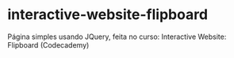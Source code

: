interactive-website-flipboard
=============================

Página simples usando JQuery, feita no curso: Interactive Website: Flipboard (Codecademy)
